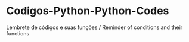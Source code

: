# Codigos-Python-Python-Codes
Lembrete de códigos e suas funções / Reminder of conditions and their functions
